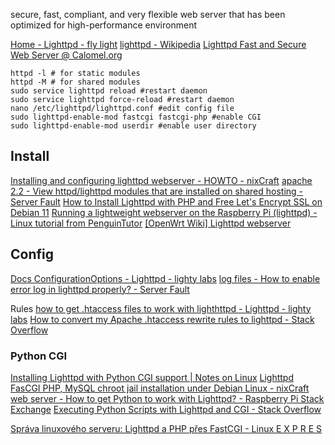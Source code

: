 secure, fast, compliant, and very flexible web server that has been optimized for high-performance environment

[Home - Lighttpd - fly light](http://www.lighttpd.net/)
[lighttpd - Wikipedia](https://en.wikipedia.org/wiki/Lighttpd)
[Lighttpd Fast and Secure Web Server @ Calomel.org](https://calomel.org/lighttpd.html)


```shell
httpd -l # for static modules  
httpd -M # for shared modules  
sudo service lighttpd reload #restart daemon  
sudo service lighttpd force-reload #restart daemon  
nano /etc/lighttpd/lighttpd.conf #edit config file  
sudo lighttpd-enable-mod fastcgi fastcgi-php #enable CGI  
sudo lighttpd-enable-mod userdir #enable user directory
```

## Install

[Installing and configuring lighttpd webserver - HOWTO - nixCraft](https://www.cyberciti.biz/tips/installing-and-configuring-lighttpd-webserver-howto.html)
[apache 2.2 - View httpd/lighttpd modules that are installed on shared hosting - Server Fault](https://serverfault.com/questions/192511/view-httpd-lighttpd-modules-that-are-installed-on-shared-hosting)
[How to Install Lighttpd with PHP and Free Let's Encrypt SSL on Debian 11](https://www.howtoforge.com/tutorial/install-lighttpd-with-php-fpm-and-mysql-on-debian/)
[Running a lightweight webserver on the Raspberry Pi (lighttpd) - Linux tutorial from PenguinTutor](http://www.penguintutor.com/linux/light-webserver)
[\[OpenWrt Wiki\] Lighttpd webserver](https://openwrt.org/docs/guide-user/services/webserver/lighttpd)


## Config

[Docs ConfigurationOptions - Lighttpd - lighty labs](https://redmine.lighttpd.net/projects/lighttpd/wiki/Docs_ConfigurationOptions)
[log files - How to enable error log in lighttpd properly? - Server Fault](https://serverfault.com/questions/142320/how-to-enable-error-log-in-lighttpd-properly)

Rules
[how to get .htaccess files to work with lighthttpd - Lighttpd - lighty labs](https://redmine.lighttpd.net/boards/2/topics/1343)
[How to convert my Apache .htaccess rewrite rules to lighttpd - Stack Overflow](https://stackoverflow.com/questions/27115464/how-to-convert-my-apache-htaccess-rewrite-rules-to-lighttpd)

### Python CGI

[Installing Lighttpd with Python CGI support | Notes on Linux](https://mike632t.wordpress.com/2013/09/21/installing-lighttpd-with-python-cgi-support/)
[Lighttpd FasCGI PHP, MySQL chroot jail installation under Debian Linux - nixCraft](https://www.cyberciti.biz/tips/howto-setup-lighttpd-php-mysql-chrooted-jail.html)
[web server - How to get Python to work with Lighttpd? - Raspberry Pi Stack Exchange](https://raspberrypi.stackexchange.com/questions/1346/how-to-get-python-to-work-with-lighttpd#1347)
[Executing Python Scripts with Lighttpd and CGI - Stack Overflow](https://stackoverflow.com/questions/19531489/executing-python-scripts-with-lighttpd-and-cgi)


[Správa linuxového serveru: Lighttpd a PHP přes FastCGI - Linux E X P R E S](https://www.linuxexpres.cz/praxe/sprava-linuxoveho-serveru-lighttpd-a-php-pres-fastcgi)

